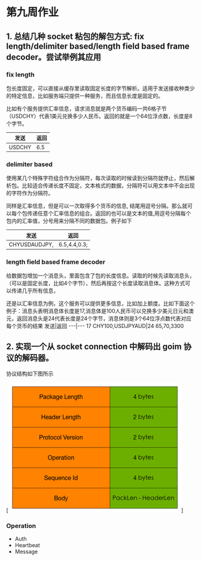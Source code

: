 # 第九周作业

## 1. 总结几种 socket 粘包的解包方式: fix length/delimiter based/length field based frame decoder。尝试举例其应用

### fix length
包长度固定，可以直接从缓存里读取固定长度的字节解析。适用于发送接收种类少的特定信息，比如服务端只提供一种服务，而且信息长度是固定的。

比如有个服务提供汇率信息，请求消息就是两个货币编码一共6格子节（USDCHY）代表1美元兑换多少人民币。返回的就是一个64位浮点数，长度是8个字节。

发送|返回
---|---
USDCHY|6.5


### delimiter based
使用某几个特殊字符组合作为分隔符，每次读取的时候读到分隔符就停止，然后解析包。比较适合传递长度不固定，文本格式的数据，分隔符可以用文本中不会出现的字符作为分隔符。

同样是汇率信息，但是可以一次取得多个货币的信息, 结尾用逗号分隔。那么就可以每个包传递任意个汇率信息的组合。返回的也可以是文本的值,用逗号分隔每个包内的汇率值，分号用来分隔不同的数据包。例子如下

发送|返回
---|---
CHYUSDAUDJPY,|6.5,4.4,0.3;

### length field based frame decoder
给数据包增加一个消息头，里面包含了包的长度信息。读取的时候先读取消息头，（可以是固定长度，比如4个字节），然后再按这个长度读取消息体。这种方式可以传递几乎所有信息，

还是以汇率信息为例，这个服务可以提供更多信息，比如加上额度。比如下面这个例子：消息头表明消息体长度是17,消息体是100人民币可以兑换多少美元日元和澳元，返回消息头是24代表长度是24个字节，消息体则是3个64位浮点数代表对应每个货币的结果
发送|返回
---|---
17 CHY100,USDJPYAUD|24 65,70,3300

## 2. 实现一个从 socket connection 中解码出 goim 协议的解码器。
协议结构如下图所示

[![](goim_protocol.png)]
### Operation
* Auth
* Heartbeat
* Message

